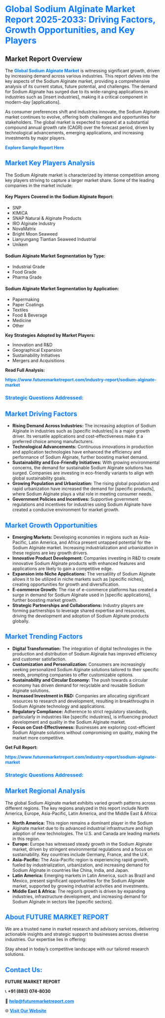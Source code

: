 <h1 style="color: #007BFF;">Global Sodium Alginate Market Report 2025-2033: Driving Factors, Growth Opportunities, and Key Players</h1>

<section id="overview">
<h2>Market Report Overview</h2>
<p>The <a href="https://www.futuremarketreport.com/industry-report/sodium-alginate-market" style="color: #007BFF; text-decoration: none;"><strong>Global Sodium Alginate Market</strong></a> is witnessing significant growth, driven by increasing demand across various industries. This report delves into the key aspects of the Sodium Alginate market, providing a comprehensive analysis of its current status, future potential, and challenges. The demand for Sodium Alginate has surged due to its wide-ranging applications in industries such as [insert industries], making it a critical component in modern-day [applications].</p>
<p>As consumer preferences shift and industries innovate, the Sodium Alginate market continues to evolve, offering both challenges and opportunities for stakeholders. The global market is expected to expand at a substantial compound annual growth rate (CAGR) over the forecast period, driven by technological advancements, emerging applications, and increasing investments by major players.</p>
</section>

<section id="overview">
<p><a href="https://www.futuremarketreport.com/request-sample/reportId=105047" style="color: #007BFF; text-decoration: none;"><strong>Explore Sample Report Here</strong></a></p>
</section>

<section id="key-players">
<h2 style="color: #007BFF;">Market Key Players Analysis</h2>
<p>The Sodium Alginate market is characterized by intense competition among key players striving to capture a larger market share. Some of the leading companies in the market include:</p>
<h4>Key Players Covered in the Sodium Alginate Report:</h4>
<ul><li>SNP</li><li>KIMICA</li><li>SNAP Natural &amp; Alginate Products</li><li>IRO Alginate Industry</li><li>NovaMatrix</li><li>Bright Moon Seaweed</li><li>Lianyungang Tiantian Seaweed Industrial</li><li>Unikem</li></ul>
<h4>Sodium Alginate Market Segmentation by Type:</h4>
<ul><li>Industrial Grade</li><li>Food Grade</li><li>Pharma Grade</li></ul>

<h4>Sodium Alginate Market Segmentation by Application:</h4>
<ul><li>Papermaking</li><li>Paper Coatings</li><li>Textiles</li><li>Food &amp; Beverage</li><li>Medicine</li><li>Other</li></ul>
<p><strong>Key Strategies Adopted by Market Players:</strong></p>
<ul>
<li>Innovation and R&D</li>
<li>Geographical Expansion</li>
<li>Sustainability Initiatives</li>
<li>Mergers and Acquisitions</li>
</ul>
</section>

<section>
<p><strong>Read Full Analysis: </strong></p><a href="https://www.futuremarketreport.com/industry-report/sodium-alginate-market" style="color: #007BFF; text-decoration: none;"><strong>https://www.futuremarketreport.com/industry-report/sodium-alginate-market</strong></a>
<h3 style="color: #007BFF;">Strategic Questions Addressed:</h3>
</section>

<section id="driving-factors">
<h2 style="color: #007BFF;">Market Driving Factors</h2>
<ul>
<li><strong>Rising Demand Across Industries:</strong> The increasing adoption of Sodium Alginate in industries such as [specific industries] is a major growth driver. Its versatile applications and cost-effectiveness make it a preferred choice among manufacturers.</li>
<li><strong>Technological Advancements:</strong> Continuous innovations in production and application technologies have enhanced the efficiency and performance of Sodium Alginate, further boosting market demand.</li>
<li><strong>Sustainability and Eco-Friendly Initiatives:</strong> With growing environmental concerns, the demand for sustainable Sodium Alginate solutions has surged. Companies are investing in eco-friendly variants to align with global sustainability goals.</li>
<li><strong>Growing Population and Urbanization:</strong> The rising global population and rapid urbanization have increased the demand for [specific products], where Sodium Alginate plays a vital role in meeting consumer needs.</li>
<li><strong>Government Policies and Incentives:</strong> Supportive government regulations and incentives for industries using Sodium Alginate have created a conducive environment for market growth.</li>
</ul>
</section>

<section id="growth-opportunities">
<h2 style="color: #007BFF;">Market Growth Opportunities</h2>
<ul>
<li><strong>Emerging Markets:</strong> Developing economies in regions such as Asia-Pacific, Latin America, and Africa present untapped potential for the Sodium Alginate market. Increasing industrialization and urbanization in these regions are key growth drivers.</li>
<li><strong>Innovative Product Development:</strong> Companies investing in R&D to create innovative Sodium Alginate products with enhanced features and applications are likely to gain a competitive edge.</li>
<li><strong>Expansion into Niche Applications:</strong> The versatility of Sodium Alginate allows it to be utilized in niche markets such as [specific niches], creating opportunities for growth and diversification.</li>
<li><strong>E-commerce Growth:</strong> The rise of e-commerce platforms has created a surge in demand for Sodium Alginate used in [specific applications], further boosting market growth.</li>
<li><strong>Strategic Partnerships and Collaborations:</strong> Industry players are forming partnerships to leverage shared expertise and resources, driving the development and adoption of Sodium Alginate products globally.</li>
</ul>
</section>

<section id="trending-factors">
<h2 style="color: #007BFF;">Market Trending Factors</h2>
<ul>
<li><strong>Digital Transformation:</strong> The integration of digital technologies in the production and distribution of Sodium Alginate has improved efficiency and customer satisfaction.</li>
<li><strong>Customization and Personalization:</strong> Consumers are increasingly seeking personalized Sodium Alginate solutions tailored to their specific needs, prompting companies to offer customizable options.</li>
<li><strong>Sustainability and Circular Economy:</strong> The push towards a circular economy has driven demand for recyclable and reusable Sodium Alginate solutions.</li>
<li><strong>Increased Investment in R&D:</strong> Companies are allocating significant resources to research and development, resulting in breakthroughs in Sodium Alginate technology and applications.</li>
<li><strong>Regulatory Compliance:</strong> Adherence to strict regulatory standards, particularly in industries like [specific industries], is influencing product development and quality in the Sodium Alginate market.</li>
<li><strong>Focus on Cost-Effectiveness:</strong> Businesses are exploring cost-efficient Sodium Alginate solutions without compromising on quality, making the market more competitive.</li>
</ul>
</section>

<section>
<p><strong>Get Full Report: </strong></p><a href="https://www.futuremarketreport.com/industry-report/sodium-alginate-market" style="color: #007BFF; text-decoration: none;"><strong>https://www.futuremarketreport.com/industry-report/sodium-alginate-market</strong></a>
<h3 style="color: #007BFF;">Strategic Questions Addressed:</h3>
</section>


<section id="regional-analysis">
<h2 style="color: #007BFF;">Market Regional Analysis</h2>
<p>The global Sodium Alginate market exhibits varied growth patterns across different regions. The key regions analyzed in this report include North America, Europe, Asia-Pacific, Latin America, and the Middle East & Africa:</p>
<ul>
<li><strong>North America:</strong> This region remains a dominant player in the Sodium Alginate market due to its advanced industrial infrastructure and high adoption of new technologies. The U.S. and Canada are leading markets in this region.</li>
<li><strong>Europe:</strong> Europe has witnessed steady growth in the Sodium Alginate market, driven by stringent environmental regulations and a focus on sustainability. Key countries include Germany, France, and the U.K.</li>
<li><strong>Asia-Pacific:</strong> The Asia-Pacific region is experiencing rapid growth, fueled by industrialization, urbanization, and increasing demand for Sodium Alginate in countries like China, India, and Japan.</li>
<li><strong>Latin America:</strong> Emerging markets in Latin America, such as Brazil and Mexico, present significant opportunities for the Sodium Alginate market, supported by growing industrial activities and investments.</li>
<li><strong>Middle East & Africa:</strong> The region’s growth is driven by expanding industries, infrastructure development, and increasing demand for Sodium Alginate in sectors like [specific sectors].</li>
</ul>
</section>

<footer>
<h2 style="color: #007BFF;">About FUTURE MARKET REPORT</h2>
<p>We are a trusted name in market research and advisory services, delivering actionable insights and strategic support to businesses across diverse industries. Our expertise lies in offering:</p>

<p>Stay ahead in today’s competitive landscape with our tailored research solutions.</p>

<h2 style="color: #007BFF;">Contact Us:</h2>
<p><strong>FUTURE MARKET REPORT</strong></p>
<p>📞 <strong>+91 (883) 074-8030</strong></p>
<p>📧 <strong><a href="mailto:help@futuremarketreport.com" style="color: #007BFF;">help@futuremarketreport.com</a></strong></p>
<p>🌐 <strong><a href="https://www.futuremarketreport.com/" style="color: #007BFF;">Visit Our Website</a></strong></p>
</footer>
